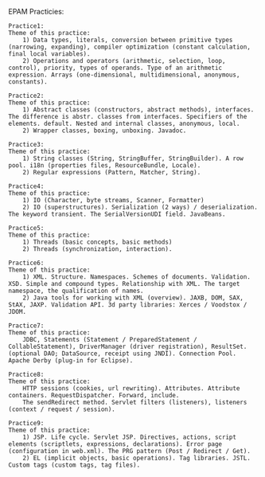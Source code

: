 EPAM Practicies:

	Practice1:
	Theme of this practice:
		1) Data types, literals, conversion between primitive types (narrowing, expanding), compiler optimization (constant calculation, final local variables).
 		2) Operations and operators (arithmetic, selection, loop, control), priority, types of operands. Type of an arithmetic expression. Arrays (one-dimensional, multidimensional, anonymous, constants).
	
	Practice2:
	Theme of this practice:
		1) Abstract classes (constructors, abstract methods), interfaces. The difference is abstr. classes from interfaces. Specifiers of the elements. default. Nested and internal classes, anonymous, local.
 		2) Wrapper classes, boxing, unboxing. Javadoc.
	
	Practice3:
	Theme of this practice:
		1) String classes (String, StringBuffer, StringBuilder). A row pool. i18n (properties files, ResourceBundle, Locale).
 		2) Regular expressions (Pattern, Matcher, String).

	Practice4:
	Theme of this practice:
		1) IO (Character, byte streams, Scanner, Formatter)
 		2) IO (superstructures). Serialization (2 ways) / deserialization. The keyword transient. The SerialVersionUDI field. JavaBeans.

	Practice5:
	Theme of this practice:
		1) Threads (basic concepts, basic methods)
 		2) Threads (synchronization, interaction).

	Practice6:
	Theme of this practice:
		1) XML. Structure. Namespaces. Schemes of documents. Validation. XSD. Simple and compound types. Relationship with XML. The target namespace, the qualification of names.
 		2) Java tools for working with XML (overview). JAXB, DOM, SAX, StAX, JAXP. Validation API. 3d party libraries: Xerces / Voodstox / JDOM.

	Practice7:
	Theme of this practice:
		JDBC, Statements (Statement / PreparedStatement / CollableStatement), DriverManager (driver registration), ResultSet. (optional DAO; DataSource, receipt using JNDI). Connection Pool. Apache Derby (plug-in for Eclipse).

	Practice8:
	Theme of this practice:
		HTTP sessions (cookies, url rewriting). Attributes. Attribute containers. RequestDispatcher. Forward, include. 
		The sendRedirect method. Servlet filters (listeners), listeners (context / request / session).
    
    Practice9:
	Theme of this practice:
		1) JSP. Life cycle. Servlet JSP. Directives, actions, script elements (scriptlets, expressions, declarations). Error page (configuration in web.xml). The PRG pattern (Post / Redirect / Get).
 		2) EL (implicit objects, basic operations). Tag libraries. JSTL. Custom tags (custom tags, tag files).